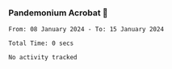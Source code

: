 ### Pandemonium Acrobat 🤸

<!--START_SECTION:waka-->

```all_time
From: 08 January 2024 - To: 15 January 2024

Total Time: 0 secs

No activity tracked
```

<!--END_SECTION:waka-->
